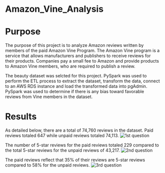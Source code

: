# Amazon_Vine_Analysis

# Purpose

The purpose of this project is to analyze Amazon reviews written by members of the paid Amazon Vine Program.  The Amazon Vine program
is a service that allows manufacturers and publishers to receive reviews for their products.  Companies pay a small fee to Amazon and provide
products to Amazon Vine members, who are required to publish a review.

The beauty dataset was selcted for this project.  PySpark was used to perform the ETL process to extract the dataset, transform the data,
connect to an AWS RDS instance and load the transformed data into pgAdmin.  PySpark was used to determine if there is any bias toward favorable
reviews from Vine members in the dataset.

# Results

As detailed below, there are a total of 74,760 reviews in the dataset.  Paid reviews totaled 647 while unpaid reviews totaled 74,113.
![1st question](https://user-images.githubusercontent.com/100876517/178127926-5e5278e0-44ab-421c-9a1d-5ec7bdc4e9ed.png)

The number of 5-star reviews for the paid reviews totaled 229 compared to the total 5-star reviews for the unpaid reviews of 43,217.
![2nd question](https://user-images.githubusercontent.com/100876517/178127928-1e3da7b5-1401-4b4a-a1ba-a226ffe184f2.png)

The paid reviews reflect that 35% of their reviews are 5-star reviews compared to 58% for the unpaid reviews.
![3rd question](https://user-images.githubusercontent.com/100876517/178127929-d8db099a-e675-4571-bbfe-6b56289e5f12.png)

